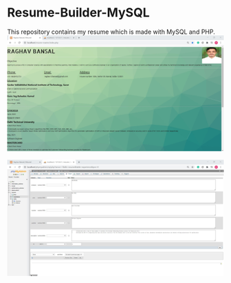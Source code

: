 # Resume-Builder-MySQL
This repository contains my resume which is made with MySQL and PHP.
![](https://github.com/braghav968/Resume-Builder-MySQL/blob/main/Resume.jpg)<br><br>
![](https://github.com/braghav968/Resume-Builder-MySQL/blob/main/SQL.jpg)
